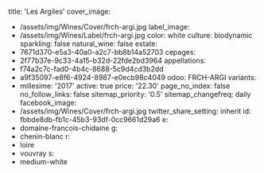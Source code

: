 title: 'Les Argiles'
cover_image:
  - /assets/img/Wines/Cover/frch-argi.jpg
label_image:
  - /assets/img/Wines/Label/frch-argi.jpg
color: white
culture: biodynamic
sparkling: false
natural_wine: false
estate:
  - 7671d370-e5a3-40a0-a2c7-bb8b14a52703
cepages:
  - 2f77b37e-9c33-4a15-b32d-22fde2bd3964
appellations:
  - f74a2c7c-fad0-4b4c-8688-5c9d4cd3b2dd
  - a9f35097-e8f6-4924-8987-e0ecb98c4049
odoo: FRCH-ARGI
variants:
  -
    millesime: '2017'
    active: true
    price: '22.30'
page_no_index: false
no_follow_links: false
sitemap_priority: '0.5'
sitemap_changefreq: daily
facebook_image:
  - /assets/img/Wines/Cover/frch-argi.jpg
twitter_share_setting: inherit
id: fbbde8db-fb1c-45b3-93df-0cc9661d29a6
e:
  - domaine-francois-chidaine
g:
  - chenin-blanc
r:
  - loire
  - vouvray
s:
  - medium-white
